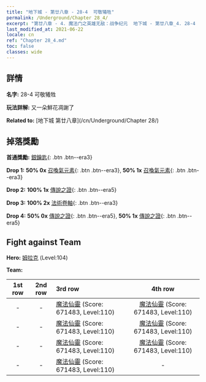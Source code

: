 ```yaml
---
title: "地下城 - 第廿八章 - 28-4  可敬犧牲"
permalink: /Underground/Chapter 28_4/
excerpt: "第廿八章 - 4. 魔法门之英雄无敌：战争纪元  地下城 - 第廿八章_4. 28-4  可敬犧牲"
last_modified_at: 2021-06-22
locale: cn
ref: "Chapter 28_4.md"
toc: false
classes: wide
---
```


## 詳情

 **名字:** 28-4  可敬犧牲

 **玩法詳解:**       又一朵鮮花凋謝了

 **Related to:** [地下城 第廿八章](/cn/Underground/Chapter 28/)

## 掉落獎勵

 **首通獎勵:** [銀鑰匙](/cn/Items/con_693/){: .btn .btn--era3}

 **Drop 1:** **50% 0x** [召喚氣元素](/cn/Items/her_448/){: .btn .btn--era3}, **50% 1x** [召喚氣元素](/cn/Items/her_448/){: .btn .btn--era3}

 **Drop 2:** **100% 1x** [傳說之證](/cn/Items/mat_102/){: .btn .btn--era5}

 **Drop 3:** **100% 2x** [法術卷軸](/cn/Items/con_694/){: .btn .btn--era3}

 **Drop 4:** **50% 0x** [傳說之證](/cn/Items/mat_102/){: .btn .btn--era5}, **50% 1x** [傳說之證](/cn/Items/mat_102/){: .btn .btn--era5}


## Fight against Team
 **Hero:** [姆拉克](/cn/heroes/Mullich/) (Level:104)

 **Team:**


  | 1st row | 2nd row | 3rd row | 4th row |
  |:----:|:----:|:----|:----:|
  | - | - | [魔法仙靈](/cn/units/Sprite/) (Score: 671483, Level:110)  | [魔法仙靈](/cn/units/Sprite/) (Score: 671483, Level:110)  |
  | - | - | [魔法仙靈](/cn/units/Sprite/) (Score: 671483, Level:110)  | [魔法仙靈](/cn/units/Sprite/) (Score: 671483, Level:110)  |
  | - | - | [魔法仙靈](/cn/units/Sprite/) (Score: 671483, Level:110)  | [魔法仙靈](/cn/units/Sprite/) (Score: 671483, Level:110)  |
  | - | - | [魔法仙靈](/cn/units/Sprite/) (Score: 671483, Level:110)  | - |


